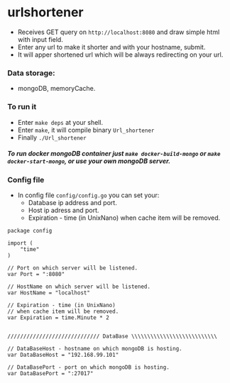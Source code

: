 # urlshortener
- Receives GET query on `http://localhost:8080` and draw simple html with input field.
- Enter any url to make it shorter and with your hostname, submit.
- It will apper shortened url which will be always redirecting on your url.

### Data storage:
- mongoDB, memoryCache.

### To run it
- Enter `make deps` at your shell.
- Enter `make`, it will compile binary `Url_shortener`
- Finally `./Url_shortener`


##### To run docker mongoDB container just `make docker-build-mongo` or `make docker-start-mongo`, or use your own mongoDB server.

### Config file
- In config file `config/config.go` you can set your:
  * Database ip address and port.
  * Host ip adress and port.
  * Expiration - time (in UnixNano) when cache item will be removed.
  
```GOlang
package config

import (
	"time"
)

// Port on which server will be listened.
var Port = ":8080"

// HostName on which server will be listened.
var HostName = "localhost"

// Expiration - time (in UnixNano)
// when cache item will be removed.
var Expiration = time.Minute * 2


///////////////////////////// DataBase \\\\\\\\\\\\\\\\\\\\\\\\\\\

// DataBaseHost - hostname on which mongoDB is hosting.
var DataBaseHost = "192.168.99.101"

// DataBasePort - port on which mongoDB is hosting.
var DataBasePort = ":27017"
```
  
